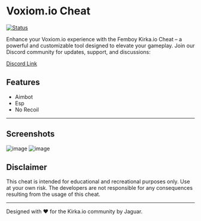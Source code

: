 # Voxiom.io Cheat

[![Status](https://img.shields.io/badge/Status-Working-brightgreen?style=flat-square)](https://discord.gg/ekdpgUSrWB)

Enhance your Voxiom.io experience with the Femboy Kirka.io Cheat – a powerful and customizable tool designed to elevate your gameplay. Join our Discord community for updates, support, and discussions: 

[Discord Link](https://discord.gg/HbvVzhsHzj)

## Features
- Aimbot
- Esp
- No Recoil

---

## Screenshots 

![image](https://github.com/Documantation12/Voxiom.io/assets/134162456/2e44b77c-66be-43a4-a022-e1da1b9ab88f)
![image](https://github.com/Documantation12/Voxiom.io/assets/134162456/d0c7d9f8-8e45-4cb4-9540-936d9f1a7395)

## Disclaimer

This cheat is intended for educational and recreational purposes only. Use at your own risk. The developers are not responsible for any consequences resulting from the usage of this cheat.

---

Designed with ❤️ for the Kirka.io community by Jaguar.
